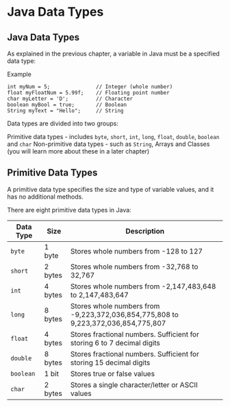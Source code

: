 # Java Data Types
## Java Data Types
As explained in the previous chapter, a variable in Java must be a specified data type:

Example
```
int myNum = 5;               // Integer (whole number)
float myFloatNum = 5.99f;    // Floating point number
char myLetter = 'D';         // Character
boolean myBool = true;       // Boolean
String myText = "Hello";     // String
```
Data types are divided into two groups:

Primitive data types - includes ```byte```, ```short```, ```int```, ```long```, ```float```, ```double```, ```boolean``` and ```char```
Non-primitive data types - such as ```String```, Arrays and Classes (you will learn more about these in a later chapter)

## Primitive Data Types
A primitive data type specifies the size and type of variable values, and it has no additional methods.

There are eight primitive data types in Java:

| Data Type 	| Size    	| Description                                                                       	|
|-----------	|---------	|-----------------------------------------------------------------------------------	|
| ```byte```      	| 1 byte  	| Stores whole numbers from -128 to 127                                             	|
| ```short```     	| 2 bytes 	| Stores whole numbers from -32,768 to 32,767                                       	|
| ```int```       	| 4 bytes 	| Stores whole numbers from -2,147,483,648 to 2,147,483,647                         	|
| ```long```      	| 8 bytes 	| Stores whole numbers from -9,223,372,036,854,775,808 to 9,223,372,036,854,775,807 	|
| ```float```     	| 4 bytes 	| Stores fractional numbers. Sufficient for storing 6 to 7 decimal digits           	|
| ```double```    	| 8 bytes 	| Stores fractional numbers. Sufficient for storing 15 decimal digits               	|
| ```boolean```   	| 1 bit   	| Stores true or false values                                                       	|
| ```char```     	| 2 bytes 	| Stores a single character/letter or ASCII values                                  	|